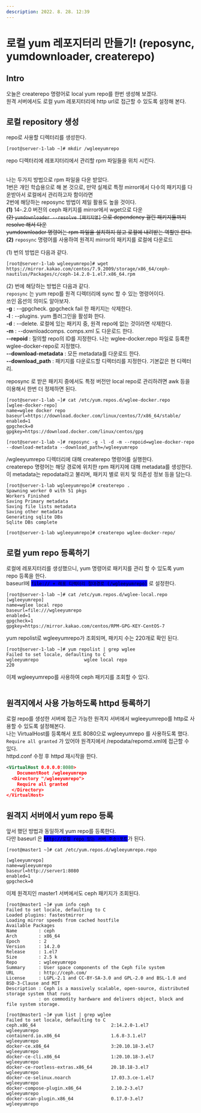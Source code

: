 ```yaml
---
description: 2022. 8. 28. 12:39
---
```


# 로컬 yum 레포지터리 만들기! (reposync, yumdownloader, createrepo)

## Intro

오늘은 createrepo 명령어로 local yum repo를 한번 생성해 보겠다.\
원격 서버에서도 로컬 yum 레포지터리에 http url로 접근할 수 있도록 설정해 본다.



## 로컬 repository 생성

repo로 사용할 디렉터리를 생성한다.

```shell-session
[root@server-1-lab ~]# mkdir /wgleeyumrepo
```

repo 디렉터리에 레포지터리에서 관리할 rpm 파일들을 위치 시킨다.

\
나는 두가지 방법으로 rpm 파일을 다운 받았다.\
1번은 개인 학습용으로 해 본 것으로, 만약 실제로 특정 mirror에서 다수의 패키지를 다운받아서 로컬에서 관리하고자 함이라면\
2번에 해당하는 reposync 방법이 제일 활용도 높을 것이다.\
**(1)** 14-.2.0 버전의 ceph 패키지를 mirror에서 wget으로 다운\
~~(2) `yumdownloader --resolve [패키지명]` 으로 dependency 걸린 패키지들까지 resolve 해서 다운~~\
~~yumdownloader 명령어는 rpm 파일을 설치하지 않고 로컬에 내려받는 역할만 한다.~~\
**(2)** `reposync` 명령어를 사용하여 원격지 mirror의 패키지를 로컬에 다운로드



(1) 번의 방법은 다음과 같다.

```shell-session
[root@server-1-lab wgleeyumrepo]# wget https://mirror.kakao.com/centos/7.9.2009/storage/x86_64/ceph-nautilus/Packages/c/ceph-14.2.0-1.el7.x86_64.rpm
```



(2) 번에 해당하는 방법은 다음과 같다.\
`reposync` 는 yum repo를 원격 디렉터리에 sync 할 수 있는 명령어이다. \
쓰인 옵션의 의미도 알아보자.\
**-g** : --gpgcheck. gpgcheck fail 한 패키지는 삭제한다.\
**-l** : --plugins. yum 플러그인을 활성화 한다.\
**-d** : --delete. 로컬에 있는 패키지 중, 원격 repo에 없는 것이라면 삭제한다.\
**-m** : --downloadcomps. comps.xml 도 다운로드 한다.\
**--repoid** : 질의할 repo의 ID를 지정한다. 나는 wglee-docker.repo 파일로 등록한 wglee-docker-repo로 지정했다.\
**--download-metadata** : 모든 metadata를 다운로드 한다.\
**--download\_path** : 패키지를 다운로드할 디렉터리를 지정한다. 기본값은 현 디렉터리.



reposync 로 받은 패키지 중에서도 특정 버전만 local repo로 관리하려면 awk 등을 이용해서 한번 더 정제하면 된다.

```shell-session
[root@server-1-lab ~]# cat /etc/yum.repos.d/wglee-docker.repo
[wglee-docker-repo]
name=wglee docker repo
baseurl=https://download.docker.com/linux/centos/7/x86_64/stable/
enabled=1
gpgcheck=0
gpgkey=https://download.docker.com/linux/centos/gpg

[root@server-1-lab ~]# reposync -g -l -d -m --repoid=wglee-docker-repo --download-metadata --download_path=/wgleeyumrepo
```



/wgleeyumrepo 디렉터리에 대해 createrepo 명령어를 실행한다.\
createrepo 명령어는 해당 경로에 위치한 rpm 패키지에 대해 metadata를 생성한다.\
이 metadata는 repodata라고 불리며, 패키지 별로 위치 및 의존성 정보 등을 담는다.

```shell-session
[root@server-1-lab wgleeyumrepo]# createrepo .
Spawning worker 0 with 51 pkgs
Workers Finished
Saving Primary metadata
Saving file lists metadata
Saving other metadata
Generating sqlite DBs
Sqlite DBs complete

[root@server-1-lab wgleeyumrepo]# createrepo wglee-docker-repo/
```



## 로컬 yum repo 등록하기

로컬에 레포지터리를 생성했으니, yum 명령어로 패키지를 관리 할 수 있도록 yum repo 등록을 한다.\
baseurl에 <mark style="background-color:blue;">`file:// + 레포 디렉터리 절대경로 (/wgleeyumrepo)`</mark> 로 설정한다.

```shell-session
[root@server-1-lab ~]# cat /etc/yum.repos.d/wglee-local.repo
[wgleeyumrepo]
name=wglee local repo
baseurl=file:///wgleeyumrepo
enabled=1
gpgcheck=1
gpgkey=https://mirror.kakao.com/centos/RPM-GPG-KEY-CentOS-7
```

yum repolist로 wgleeyumrepo가 조회되며, 패키지 수는 220개로 확인 된다.

```shell-session
[root@server-1-lab ~]# yum repolist | grep wglee
Failed to set locale, defaulting to C
wgleeyumrepo                 wglee local repo                               220
```

이제 wgleeyumrepo를 사용하여 ceph 패키지를 조회할 수 있다.

<figure><img src="https://blog.kakaocdn.net/dn/cpUAX8/btrKTTPFoB0/iLIoGm4KAtgY2OPkTfw7Y0/img.png" alt=""><figcaption></figcaption></figure>

## 원격지에서 사용 가능하도록 httpd 등록하기

로컬 repo를 생성한 서버에 접근 가능한 원격지 서버에서 wgleeyumrepo를 http로 사용할 수 있도록 설정해본다.\
나는 VirtualHost를 등록해서 포트 8080으로 wgleeyumrepo 를 사용하도록 했다.\
`Require all granted` 가 있어야 원격지에서 /repodata/repomd.xml에 접근할 수 있다.\
httpd.conf 수정 후 httpd 재시작을 한다.

```xml
<VirtualHost 0.0.0.0:8080>
    DocumentRoot /wgleeyumrepo
  <Directory "/wgleeyumrepo">
    Require all granted
  </Directory>
</VirtualHost>
```



## 원격지 서버에서 yum repo 등록

앞서 했던 방법과 동일하게 yum repo를 등록한다.\
다만 baseurl 은 <mark style="background-color:blue;">`http://로컬 repo 있는 서버 주소:포트`</mark>가 된다.

```shell-session
[root@master1 ~]# cat /etc/yum.repos.d/wgleeyumrepo.repo

[wgleeyumrepo]
name=wgleeyumrepo
baseurl=http://server1:8080
enabled=1
gpgcheck=0
```

이제 원격지인 master1 서버에서도 ceph 패키지가 조회된다.

```shell-session
[root@master1 ~]# yum info ceph
Failed to set locale, defaulting to C
Loaded plugins: fastestmirror
Loading mirror speeds from cached hostfile
Available Packages
Name        : ceph
Arch        : x86_64
Epoch       : 2
Version     : 14.2.0
Release     : 1.el7
Size        : 2.5 k
Repo        : wgleeyumrepo
Summary     : User space components of the Ceph file system
URL         : http://ceph.com/
License     : LGPL-2.1 and CC-BY-SA-3.0 and GPL-2.0 and BSL-1.0 and BSD-3-Clause and MIT
Description : Ceph is a massively scalable, open-source, distributed storage system that runs
            : on commodity hardware and delivers object, block and file system storage.

[root@master1 ~]# yum list | grep wglee
Failed to set locale, defaulting to C
ceph.x86_64                            2:14.2.0-1.el7            wgleeyumrepo
containerd.io.x86_64                   1.6.8-3.1.el7             wgleeyumrepo
docker-ce.x86_64                       3:20.10.18-3.el7          wgleeyumrepo
docker-ce-cli.x86_64                   1:20.10.18-3.el7          wgleeyumrepo
docker-ce-rootless-extras.x86_64       20.10.18-3.el7            wgleeyumrepo
docker-ce-selinux.noarch               17.03.3.ce-1.el7          wgleeyumrepo
docker-compose-plugin.x86_64           2.10.2-3.el7              wgleeyumrepo
docker-scan-plugin.x86_64              0.17.0-3.el7              wgleeyumrepo
```



